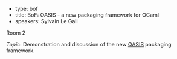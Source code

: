 - type: bof
- title: BoF: OASIS \- a new packaging framework for OCaml
- speakers: Sylvain Le Gall


Room 2

*Topic*: Demonstration and discussion of the new
[OASIS](http://oasis.forge.ocamlcore.org/) packaging framework.

